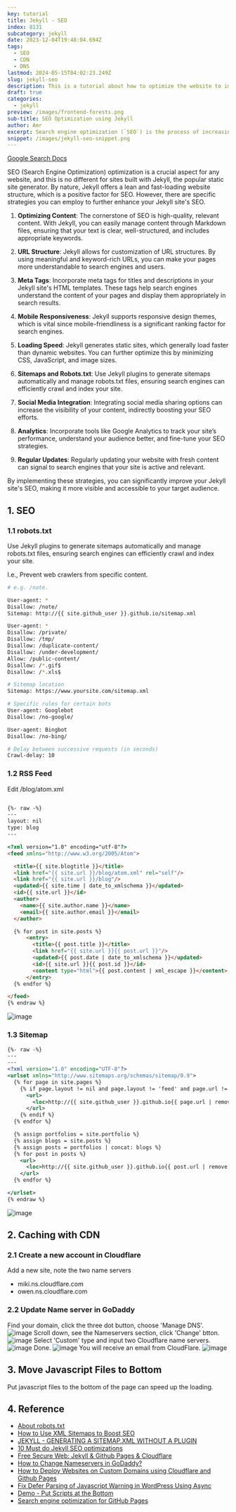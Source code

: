 ```yaml
---
key: tutorial
title: Jekyll - SEO
index: 8131
subcategory: jekyll
date: 2023-12-04T19:48:04.694Z
tags:
  - SEO
  - CDN
  - DNS
lastmod: 2024-05-15T04:02:23.249Z
slug: jekyll-seo
description: This is a tutorial about how to optimize the website to improve the rankings.
draft: true
categories:
  - jekyll
preview: /images/frontend-forests.png
sub-title: SEO Optimization using Jekyll
author: Amr
excerpt: Search engine optimization (`SEO`) is the process of increasing the quality and quantity of website traffic by increasing the visibility of a website or a web page to users of a web search engine.
snippet: /images/jekyll-seo-snippet.png
---
```


[Google Search Docs](https://developers.google.com/search)

SEO (Search Engine Optimization) optimization is a crucial aspect for any website, and this is no different for sites built with Jekyll, the popular static site generator. By nature, Jekyll offers a lean and fast-loading website structure, which is a positive factor for SEO. However, there are specific strategies you can employ to further enhance your Jekyll site's SEO.

1. **Optimizing Content**: The cornerstone of SEO is high-quality, relevant content. With Jekyll, you can easily manage content through Markdown files, ensuring that your text is clear, well-structured, and includes appropriate keywords.

2. **URL Structure**: Jekyll allows for customization of URL structures. By using meaningful and keyword-rich URLs, you can make your pages more understandable to search engines and users.

3. **Meta Tags**: Incorporate meta tags for titles and descriptions in your Jekyll site's HTML templates. These tags help search engines understand the content of your pages and display them appropriately in search results.

4. **Mobile Responsiveness**: Jekyll supports responsive design themes, which is vital since mobile-friendliness is a significant ranking factor for search engines.

5. **Loading Speed**: Jekyll generates static sites, which generally load faster than dynamic websites. You can further optimize this by minimizing CSS, JavaScript, and image sizes.

6. **Sitemaps and Robots.txt**: Use Jekyll plugins to generate sitemaps automatically and manage robots.txt files, ensuring search engines can efficiently crawl and index your site.

7. **Social Media Integration**: Integrating social media sharing options can increase the visibility of your content, indirectly boosting your SEO efforts.

8. **Analytics**: Incorporate tools like Google Analytics to track your site’s performance, understand your audience better, and fine-tune your SEO strategies.

9. **Regular Updates**: Regularly updating your website with fresh content can signal to search engines that your site is active and relevant.

By implementing these strategies, you can significantly improve your Jekyll site's SEO, making it more visible and accessible to your target audience.

## 1. SEO

### 1.1 robots.txt

Use Jekyll plugins to generate sitemaps automatically and manage robots.txt files, ensuring search engines can efficiently crawl and index your site.

I.e., Prevent web crawlers from specific content. 


```sh
# e.g. /note.

User-agent: *
Disallow: /note/
Sitemap: http://{{ site.github_user }}.github.io/sitemap.xml

User-agent: *
Disallow: /private/
Disallow: /tmp/
Disallow: /duplicate-content/
Disallow: /under-development/
Allow: /public-content/
Disallow: /*.gif$
Disallow: /*.xls$

# Sitemap location
Sitemap: https://www.yoursite.com/sitemap.xml

# Specific rules for certain bots
User-agent: Googlebot
Disallow: /no-google/

User-agent: Bingbot
Disallow: /no-bing/

# Delay between successive requests (in seconds)
Crawl-delay: 10


```

### 1.2 RSS Feed

Edit /blog/atom.xml

```html

{%- raw -%}
---
layout: nil
type: blog
---

<?xml version="1.0" encoding="utf-8"?>
<feed xmlns="http://www.w3.org/2005/Atom">

  <title>{{ site.blogtitle }}</title>
  <link href="{{ site.url }}/blog/atom.xml" rel="self"/>
  <link href="{{ site.url }}/blog"/>
  <updated>{{ site.time | date_to_xmlschema }}</updated>
  <id>{{ site.url }}</id>
  <author>
    <name>{{ site.author.name }}</name>
    <email>{{ site.author.email }}</email>
  </author>

  {% for post in site.posts %}
      <entry>
        <title>{{ post.title }}</title>
        <link href="{{ site.url }}{{ post.url }}"/>
        <updated>{{ post.date | date_to_xmlschema }}</updated>
        <id>{{ site.url }}{{ post.id }}</id>
        <content type="html">{{ post.content | xml_escape }}</content>
      </entry>
  {% endfor %}

</feed>
{% endraw %}
```

![image](/assets/images/jekyll/8131/rssfeed.png)
### 1.3 Sitemap

```xml
{%- raw -%}
---
---
<?xml version="1.0" encoding="UTF-8"?>
<urlset xmlns="http://www.sitemaps.org/schemas/sitemap/0.9">
  {% for page in site.pages %}
    {% if page.layout != nil and page.layout != 'feed' and page.url != '/note/' and page.url != '/index_note/' and page.url != '/index_tutorial/' and page.url != '/search/' and page.url != '/blog/atom.xml' and page.url != '/contact/'%}
      <url>
        <loc>http://{{ site.github_user }}.github.io{{ page.url | remove: 'index.html' }}</loc>
      </url>
    {% endif %}
  {% endfor %}

  {% assign portfolios = site.portfolio %}
  {% assign blogs = site.posts %}
  {% assign posts = portfolios | concat: blogs %}
  {% for post in posts %}
    <url>
      <loc>http://{{ site.github_user }}.github.io{{ post.url | remove: 'index.html' }}</loc>
    </url>
  {% endfor %}

</urlset>
{% endraw %}
```

![image](/assets/images/jekyll/8131/sitemap.png)

## 2. Caching with CDN

### 2.1 Create a new account in Cloudflare

Add a new site, note the two name servers

* miki.ns.cloudflare.com
* owen.ns.cloudflare.com

### 2.2 Update Name server in GoDaddy

Find your domain, click the three dot button, choose 'Manage DNS'.
![image](/assets/images/jekyll/8131/godaddy_mydomains.png)
Scroll down, see the Nameservers section, click 'Change' btton.
![image](/assets/images/jekyll/8131/godaddy_nameservers.png)
Select 'Custom' type and input two Cloudflare name servers.
![image](/assets/images/jekyll/8131/godaddy_changenameserver.png)
Done.
![image](/assets/images/jekyll/8131/godaddy_done.png)
You will receive an email from CloudFlare.
![image](/assets/images/jekyll/8131/cloudflare_notification.png)

## 3. Move Javascript Files to Bottom

Put javascript files to the bottom of the page can speed up the loading.

## 4. Reference

* [About robots.txt](https://www.robotstxt.org/robotstxt.html)
* [How to Use XML Sitemaps to Boost SEO](https://www.searchenginejournal.com/xml-sitemaps-seo/)
* [JEKYLL - GENERATING A SITEMAP.XML WITHOUT A PLUGIN](http://www.independent-software.com/generating-a-sitemap-xml-with-jekyll-without-a-plugin.html)
* [10 Must do Jekyll SEO optimizations](https://blog.webjeda.com/optimize-jekyll-seo/)
* [Free Secure Web: Jekyll & Github Pages & Cloudflare](https://martin.ankerl.com/2017/07/22/free-secure-web-jekyll-github-pages-cloudflare/)
* [How to Change Nameservers in GoDaddy?](https://www.webnots.com/how-to-change-nameservers-in-godaddy/)
* [How to Deploy Websites on Custom Domains using Cloudflare and Github Pages](https://medium.com/crowdbotics/annie-azana-how-to-deploy-websites-using-cloudflare-and-github-pages-c415c55fea36)
* [Fix Defer Parsing of Javascript Warning in WordPress Using Async](https://www.collectiveray.com/defer-parsing-of-javascript-wordpress-async)
* [Demo - Put Scripts at the Bottom](http://stevesouders.com/examples/rule-js-bottom.php)
* [Search engine optimization for GitHub Pages](https://help.github.com/en/articles/search-engine-optimization-for-github-pages)
